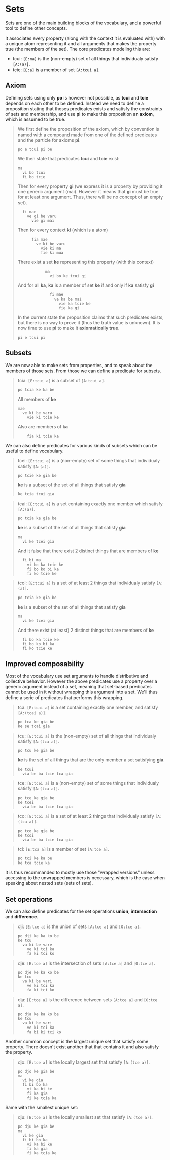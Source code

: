 # Sets

Sets are one of the main building blocks of the vocabulary, and a powerful tool
to define other concepts.

It associates every property (along with the context it is evaluated with) with
a unique atom representing it and all arguments that makes the property true (the
members of the set). The core predicates modeling this are:

- tcui: `[E:ma]` is the (non-empty) set of all things that individualy satisfy
  `[A:(a)]`.
- tcie: `[E:a]` is a member of set `[A:tcui a]`.

## Axiom

Defining sets using only __po__ is however not possible, as __tcui__ and
__tcie__ depends on each other to be defined. Instead we need to define a
proposition stating that thoses predicates exists and satisfy the constraints of
sets and membership, and use __pi__ to make this proposition an __axiom__, which
is assumed to be true.

> We first define the proposition of the axiom, which by convention is named
> with a compound made from one of the defined predicates and the particle for
> axioms __pi__.
> ```
> po e tcui pi be
> ```
> We then state that predicates __tcui__ and __tcie__ exist:
> ```
> ma
>   vi bo tcui
>   fi bo tcie
> ```
> Then for every property __gi__ (we express it is a property by providing it
> one generic argument (mai). However it means that __gi__ must be true for at
> least one argument. Thus, there will be no concept of an empty set).
> ```
>   fi mae
>     ve gi be varu
>       vie gi mai
> ```
> Then for every context __ki__ (which is a atom)
> ```
>       fia mae
>         ve ki be varu
>           vie ki ma
>           fie ki mua
> ```
> There exist a set __ke__ representing this property (with this context)
> ```
>             ma
>               vi bo ke tcui gi
> ```
> And for all __ka__, __ka__ is a member of set __ke__ if and only if __ka__
> satisfy __gi__
> ```
>               fi mae
>                 ve ka be mai
>                   vie ka tcie ke
>                   fie ka gi
> ```
> In the current state the proposition claims that such predicates exists, but
> there is no way to prove it (thus the truth value is unknown). It is now time
> to use __pi__ to make it __axiomatically true__.
>
> ```
> pi e tcui pi
> ```

## Subsets

We are now able to make sets from properties, and to speak about the members
of those sets. From those we can define a predicate for subsets.

> tcia: `[E:tcui a]` is a subset of `[A:tcui a]`.
>
> ```
> po tcia ke ka be
> ```
>
> All members of __ke__
>
> ```
> mae
>   ve ki be varu 
>     vie ki tcie ke
> ```
>
> Also are members of __ka__
>
> ```
>     fia ki tcie ka
> ```

We can also define predicates for various kinds of subsets which can be useful
to define vocabulary.

> tcei: `[E:tcui a]` is a (non-empty) set of some things that individualy satisfy `[A:(a)]`.
>
> ```
> po tcie ke gia be
> ```
>
> __ke__ is a subset of the set of all things that satisfy __gia__
>
> ```
> ke tcia tcui gia
> ```

> tcai: `[E:tcui a]` is a set containing exactly one member which satisfy `[A:(a)]`.
>
> ```
> po tcia ke gia be
> ```
>
> __ke__ is a subset of the set of all things that satisfy __gia__
>
> ```
> ma
>   vi ke tcei gia
> ```
> 
> And it false that there exist 2 distinct things that are members of __ke__ 
> 
> ```
>   fi bi ma
>     vi bo ka tcie ke
>     fi bo ko bi ka
>     fi ko tcie ke
> ```

> tcoi: `[E:tcui a]` is a set of at least 2 things that individualy satisfy `[A:(a)]`.
>
> ```
> po tcia ke gia be
> ```
>
> __ke__ is a subset of the set of all things that satisfy __gia__
>
> ```
> ma
>   vi ke tcei gia
> ```
> 
> And there exist (at least) 2 distinct things that are members of __ke__ 
> 
> ```
>   fi bo ka tcie ke
>   fi bo ko bi ka
>   fi ko tcie ke
> ```

## Improved composability

Most of the vocabulary use set arguments to handle distributive and collective
behavior. However the above predicates use a property over a generic argument
instead of a set, meaning that set-based predicates cannot be used in it
without wrapping this argument into a set. We'll thus define a serie of
predicates that performs this wrapping.

> tca: `[E:tcai a]` is a set containing exactly one member, and satisfy `[A:(tcai a)]`.
>
> ```
> po tca ke gia be
> ke se tcai gia
> ```

> tcu: `[E:tcui a]` is the (non-empty) set of all things that individualy satisfy `[A:(tca a)]`.
>
> ```
> po tcu ke gia be
> ```
>
> __ke__ is the set of all things that are the only member a set satisfying __gia__.
>
> ```
> ke tcui
>   via be ba tcie tca gia
> ```

> tce: `[E:tcei a]` is a (non-empty) set of some things that individualy satisfy `[A:(tca a)]`.
>
> ```
> po tce ke gia be
> ke tcei
>   via be ba tcie tca gia
> ```

> tco: `[E:tcoi a]` is a set of at least 2 things that individualy satisfy `[A:(tca a)]`.
>
> ```
> po tco ke gia be
> ke tcoi
>   via be ba tcie tca gia
> ```

> tci: `[E:tca a]` is a member of set `[A:tce a]`.
>
> ```
> po tci ke ka be
> ke tca tcie ka
> ```

It is thus recommanded to mostly use those "wrapped versions" unless accessing
to the unwrapped members is necessary, which is the case when speaking about
nested sets (sets of sets). 

## Set operations

We can also define predicates for the set operations __union__, __intersection__
and __difference__.

> dji: `[E:tce a]` is the union of sets `[A:tce a]` and `[O:tce a]`.
> ```
> po dji ke ka ko be
> ke tcu
>   va ki be vare
>     ve ki tci ka
>     fa ki tci ko
> ```

> dje: `[E:tce a]` is the intersection of sets `[A:tce a]` and `[O:tce a]`.
> ```
> po dje ke ka ko be
> ke tcu
>   va ki be vari
>     ve ki tci ka
>     fa ki tci ko
> ```

> dja: `[E:tce a]` is the difference between sets `[A:tce a]` and `[O:tce a]`.
> ```
> po dja ke ka ko be
> ke tcu
>   va ki be vari
>     ve ki tci ka
>     fa bi ki tci ko
> ```

Another common concept is the largest unique set that satisfy some property.
There doesn't exist another that that contains it and also satisfy the
property.

> djo: `[E:tce a]` is the locally largest set that satisfy `[A:(tce a)]`.
> ```
> po djo ke gia be
> ma
>   vi ke gia
>   fi bi bo ka
>     vi ka bi ke
>     fi ka gia
>     fi ke tcia ka
> ```

Same with the smallest unique set:

> dju: `[E:tce a]` is the locally smallest set that satisfy `[A:(tce a)]`.
> ```
> po dju ke gia be
> ma
>   vi ke gia
>   fi bi bo ka
>     vi ka bi ke
>     fi ka gia
>     fi ka tcia ke
> ```